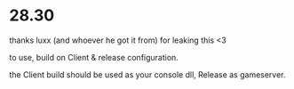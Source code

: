 # 28.30

thanks luxx (and whoever he got it from) for leaking this <3<br>

to use, build on Client \& release configuration.<br>

the Client build should be used as your console dll, Release as gameserver.

